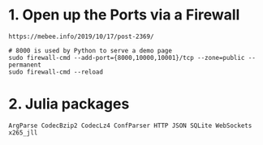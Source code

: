 # 1. Open up the Ports via a Firewall

    https://mebee.info/2019/10/17/post-2369/

    # 8000 is used by Python to serve a demo page
    sudo firewall-cmd --add-port={8000,10000,10001}/tcp --zone=public --permanent
    sudo firewall-cmd --reload

# 2. Julia packages
    
    ArgParse CodecBzip2 CodecLz4 ConfParser HTTP JSON SQLite WebSockets x265_jll